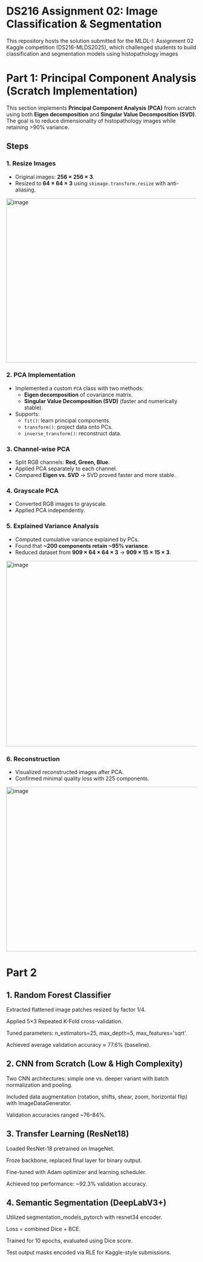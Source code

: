 # DS216 Assignment 02: Image Classification & Segmentation 

This repository hosts the solution submitted for the MLDL-I: Assignment 02 Kaggle competition (DS216-MLDS2025), which challenged students to build classification and segmentation models using histopathology images

# Part 1: Principal Component Analysis (Scratch Implementation)

This section implements **Principal Component Analysis (PCA)** from scratch using both **Eigen decomposition** and **Singular Value Decomposition (SVD)**. The goal is to reduce dimensionality of histopathology images while retaining >90% variance.

## Steps

### 1. Resize Images
- Original images: **256 × 256 × 3**.  
- Resized to **64 × 64 × 3** using `skimage.transform.resize` with anti-aliasing.
<img width="795" height="434" alt="image" src="https://github.com/user-attachments/assets/f50394ef-4110-4b04-b752-d0e90502376e" />


### 2. PCA Implementation
- Implemented a custom `PCA` class with two methods:
  - **Eigen decomposition** of covariance matrix.
  - **Singular Value Decomposition (SVD)** (faster and numerically stable).
- Supports:
  - `fit()`: learn principal components.  
  - `transform()`: project data onto PCs.  
  - `inverse_transform()`: reconstruct data.  

### 3. Channel-wise PCA
- Split RGB channels: **Red, Green, Blue**.  
- Applied PCA separately to each channel.  
- Compared **Eigen vs. SVD** → SVD proved faster and more stable.  

### 4. Grayscale PCA
- Converted RGB images to grayscale.  
- Applied PCA independently.  

### 5. Explained Variance Analysis
- Computed cumulative variance explained by PCs.  
- Found that **~200 components retain ~95% variance**.  
- Reduced dataset from **909 × 64 × 64 × 3** → **909 × 15 × 15 × 3**.
<img width="1989" height="490" alt="image" src="https://github.com/user-attachments/assets/d1f94942-a2fa-46a2-a4e9-56eef9d8d839" />
 

### 6. Reconstruction
- Visualized reconstructed images after PCA.  
- Confirmed minimal quality loss with 225 components.  
<img width="795" height="434" alt="image" src="https://github.com/user-attachments/assets/d67d4691-54bc-424e-b0c8-2508477ce312" />


# Part 2 

## 1. Random Forest Classifier

Extracted flattened image patches resized by factor 1/4.

Applied 5×3 Repeated K-Fold cross-validation.

Tuned parameters: n_estimators=25, max_depth=5, max_features='sqrt'.

Achieved average validation accuracy ≈ 77.6% (baseline).

## 2. CNN from Scratch (Low & High Complexity)

Two CNN architectures: simple one vs. deeper variant with batch normalization and pooling.

Included data augmentation (rotation, shifts, shear, zoom, horizontal flip) with ImageDataGenerator.

Validation accuracies ranged ~76–84%.

## 3. Transfer Learning (ResNet18)

Loaded ResNet-18 pretrained on ImageNet.

Froze backbone, replaced final layer for binary output.

Fine-tuned with Adam optimizer and learning scheduler.

Achieved top performance: ~92.3% validation accuracy.

## 4. Semantic Segmentation (DeepLabV3+)

Utilized segmentation_models_pytorch with resnet34 encoder.

Loss = combined Dice + BCE.

Trained for 10 epochs, evaluated using Dice score.

Test output masks encoded via RLE for Kaggle-style submissions.

